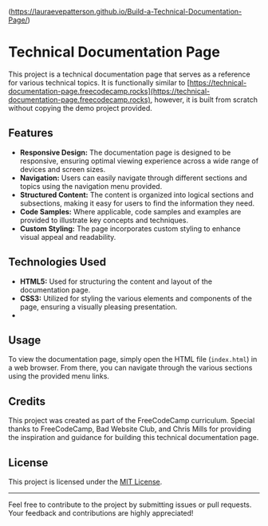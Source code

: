 (https://lauraevepatterson.github.io/Build-a-Technical-Documentation-Page/)

# Technical Documentation Page

This project is a technical documentation page that serves as a reference for various technical topics. It is functionally similar to [https://technical-documentation-page.freecodecamp.rocks](https://technical-documentation-page.freecodecamp.rocks), however, it is built from scratch without copying the demo project provided.

## Features

- **Responsive Design:** The documentation page is designed to be responsive, ensuring optimal viewing experience across a wide range of devices and screen sizes.
- **Navigation:** Users can easily navigate through different sections and topics using the navigation menu provided.
- **Structured Content:** The content is organized into logical sections and subsections, making it easy for users to find the information they need.
- **Code Samples:** Where applicable, code samples and examples are provided to illustrate key concepts and techniques.
- **Custom Styling:** The page incorporates custom styling to enhance visual appeal and readability.

## Technologies Used

- **HTML5:** Used for structuring the content and layout of the documentation page.
- **CSS3:** Utilized for styling the various elements and components of the page, ensuring a visually pleasing presentation.
- 
## Usage

To view the documentation page, simply open the HTML file (`index.html`) in a web browser. From there, you can navigate through the various sections using the provided menu links.

## Credits

This project was created as part of the FreeCodeCamp curriculum. Special thanks to FreeCodeCamp, Bad Website Club, and Chris Mills for providing the inspiration and guidance for building this technical documentation page.

## License

This project is licensed under the [MIT License](LICENSE).

---

Feel free to contribute to the project by submitting issues or pull requests. Your feedback and contributions are highly appreciated!